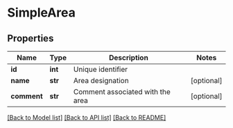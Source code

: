 # SimpleArea

## Properties
Name | Type | Description | Notes
------------ | ------------- | ------------- | -------------
**id** | **int** | Unique identifier | 
**name** | **str** | Area designation | [optional] 
**comment** | **str** | Comment associated with the area | [optional] 

[[Back to Model list]](../README.md#documentation-for-models) [[Back to API list]](../README.md#documentation-for-api-endpoints) [[Back to README]](../README.md)

